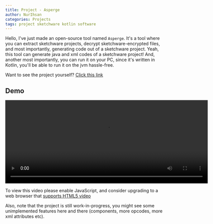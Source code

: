```yaml
---
title: Project - Asperge
author: NurIhsan
categories: Projects
tags: project sketchware kotlin software
---
```


<link href="https://vjs.zencdn.net/7.11.4/video-js.css" rel="stylesheet" />

Hello, I've just made an open-source tool named `Asperge`. It's a tool where you can extract sketchware projects, decrypt sketchware-encrypted files, and most importantly, generating code out of a sketchware project. Yeah, this tool can generate java and xml codes of a sketchware project! And, another most importantly, you can run it on your PC, since it's written in Kotlin, you'll be able to run it on the jvm hassle-free.

Want to see the project yourself? [Click this link](https://github.com/Iyxan23/asperge)

## Demo
<video
    id="my-video"
    class="video-js"
    controls
    preload="auto"
    width="640"
    height="264"
    data-setup="{}">
    <source src="/assets/videos/asperge-demo.mp4" type="video/mp4" />
    <p class="vjs-no-js">
      To view this video please enable JavaScript, and consider upgrading to a
      web browser that
      <a href="https://videojs.com/html5-video-support/" target="_blank"
        >supports HTML5 video</a
      >
    </p>
  </video>

Also, note that the project is still work-in-progress, you might see some unimplemented features here and there (components, more opcodes, more xml attributes etc).

<script src="https://vjs.zencdn.net/7.11.4/video.min.js"></script>
